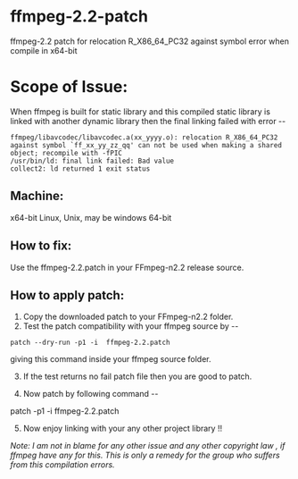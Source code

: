 ffmpeg-2.2-patch
================

ffmpeg-2.2 patch for relocation R_X86_64_PC32 against symbol error when compile in x64-bit


Scope of Issue: 
==========================================================================================================================================================================

When ffmpeg is built for static library and this compiled static library is linked with another dynamic library then the final linking failed with error --
```
ffmpeg/libavcodec/libavcodec.a(xx_yyyy.o): relocation R_X86_64_PC32 against symbol `ff_xx_yy_zz_qq' can not be used when making a shared object; recompile with -fPIC
/usr/bin/ld: final link failed: Bad value
collect2: ld returned 1 exit status
```
Machine:
--------

x64-bit
Linux, Unix, may be windows 64-bit


How to fix:
-----------

Use the ffmpeg-2.2.patch in your FFmpeg-n2.2 release source.


How to apply patch:
-------------------

1. Copy the downloaded patch to your FFmpeg-n2.2 folder.
2. Test the patch compatibility with your ffmpeg source by --

```
patch --dry-run -p1 -i  ffmpeg-2.2.patch
```

giving this command inside your ffmpeg source folder.

3. If the test returns no fail patch file then you are good to patch.

4. Now patch by following command --

patch -p1 -i ffmpeg-2.2.patch

5. Now enjoy linking with your any other project library !!



*Note: I am not in blame for any other issue and any other copyright law , if ffmpeg have any for this. This is only a remedy for the group who suffers from this compilation errors.*

